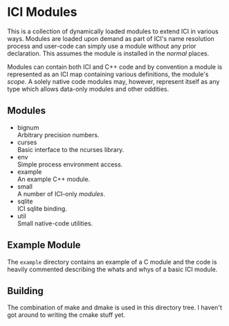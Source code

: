 # ICI Modules

This is a collection of dynamically loaded modules to extend ICI in
various ways. Modules are loaded upon demand as part of ICI's name
resolution process and user-code can simply use a module without any
prior declaration. This assumes the module is installed in the
_normal_ places.

Modules can contain both ICI and C++ code and by convention a module
is represented as an ICI map containing various definitions, the
module's _scope_. A solely native code modules may, however, represent
itself as any type which allows data-only modules and other oddities.

## Modules

- bignum  
Arbitrary precision numbers.
- curses  
Basic interface to the ncurses library.
- env  
Simple process environment access.
- example  
An example C++ module.
- small  
A number of ICI-only _modules_.
- sqlite  
ICI sqlite binding.
- util  
Small native-code utilities.

## Example Module

The `example` directory contains an example of a C module and the code
is heavily commented describing the whats and whys of a basic ICI
module.


## Building

The combination of make and dmake is used in this directory tree. I
haven't got around to writing the cmake stuff yet.
